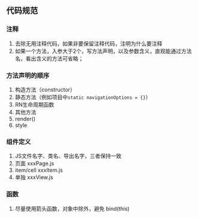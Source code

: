 ## 代码规范

### 注释

1. 去除无用注释代码，如果非要保留注释代码，注明为什么要注释
2. 如果一个方法，入参大于2个，写方法声明，以及参数含义，直观能通过方法名，看出含义的方法可省略；

### 方法声明的顺序
1. 构造方法（constructor）
2. 静态方法（例如项目中`static navigationOptions = {}`）
3. RN生命周期函数
4. 其他方法
5. render()
6. style

### 组件定义
1. JS文件名字、类名、导出名字，三者保持一致
2. 页面 xxxPage.js 
3. item/cell  xxxItem.js
4. 单独 xxxView.js

### 函数
1. 尽量使用箭头函数，对象中除外，避免 bind(this)